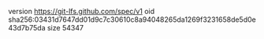 version https://git-lfs.github.com/spec/v1
oid sha256:03431d7647dd01d9c7c30610c8a94048265da1269f3231658de5d0e43d7b75da
size 54347
